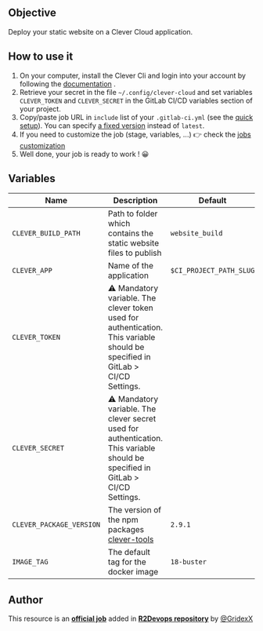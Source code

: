 ## Objective

Deploy your static website on a Clever Cloud application.

## How to use it

1. On your computer, install the Clever Cli and login into your account by following the [documentation](https://www.clever-cloud.com/doc/getting-started/cli/) .
1. Retrieve your secret in the file `~/.config/clever-cloud` and set variables `CLEVER_TOKEN` and `CLEVER_SECRET` in the GitLab CI/CD variables section of your project.
1. Copy/paste job URL in `include` list of your `.gitlab-ci.yml` (see the [quick setup](/use-the-hub/#quick-setup)). You can specify [a fixed version](#changelog) instead of `latest`.
1. If you need to customize the job (stage, variables, ...) 👉 check the [jobs
   customization](/use-the-hub/#jobs-customization)
1. Well done, your job is ready to work ! 😀

## Variables

| Name | Description | Default |
| ---- | ----------- | ------- |
| `CLEVER_BUILD_PATH` <img width=100/> | Path to folder which contains the static website files to publish <img width=175/>| `website_build` <img width=100/>|
| `CLEVER_APP` | Name of the application | `$CI_PROJECT_PATH_SLUG` |
| `CLEVER_TOKEN` | ⚠️ Mandatory variable. The clever token used for authentication. This variable should be specified in GitLab > CI/CD Settings. | ` ` |
| `CLEVER_SECRET` | ⚠️ Mandatory variable. The clever secret used for authentication. This variable should be specified in GitLab > CI/CD Settings. | ` ` |
| `CLEVER_PACKAGE_VERSION` | The version of the npm packages [clever-tools](https://gitlab.com/r2devops/hub/-/blob/latest/npmjs.com/package/clever-tools) | `2.9.1` |
| `IMAGE_TAG` | The default tag for the docker image | `18-buster` |

## Author
This resource is an **[official job](https://docs.r2devops.io/faq-labels/)** added in [**R2Devops repository**](https://gitlab.com/r2devops/hub) by [@GridexX](https://gitlab.com/GridexX)
